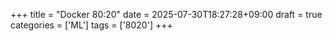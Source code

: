 +++
title = "Docker 80:20"
date = 2025-07-30T18:27:28+09:00
draft = true
categories = ['ML']
tags = ['8020']
+++

